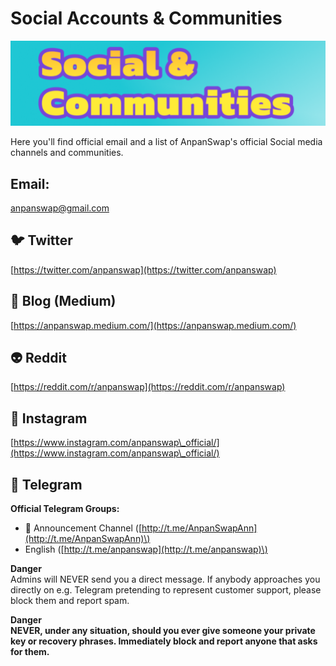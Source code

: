# Social Accounts & Communities

![](img-telegram-2021-09-10-19-47-57.png)

Here you'll find official email and a list of AnpanSwap's official Social media channels and communities.

## Email:   
anpanswap@gmail.com

## 🐦 Twitter

[https://twitter.com/anpanswap](https://twitter.com/anpanswap)

## 📰 Blog \(Medium\)

[https://anpanswap.medium.com/](https://anpanswap.medium.com/)

## 👽 Reddit

[https://reddit.com/r/anpanswap](https://reddit.com/r/anpanswap)

## 🤳 Instagram

[https://www.instagram.com/anpanswap\_official/](https://www.instagram.com/anpanswap\_official/)

## 💬 Telegram

**Official Telegram Groups:**

* 📣 Announcement Channel \([http://t.me/AnpanSwapAnn](http://t.me/AnpanSwapAnn)\) 
* English \([http://t.me/anpanswap](http://t.me/anpanswap)\) 


**Danger**  
Admins will NEVER send you a direct message. If anybody approaches you directly on e.g. Telegram pretending to represent customer support, please block them and report spam.

**Danger**  
**NEVER, under any situation, should you ever give someone your private key or recovery phrases. Immediately block and report anyone that asks for them.**